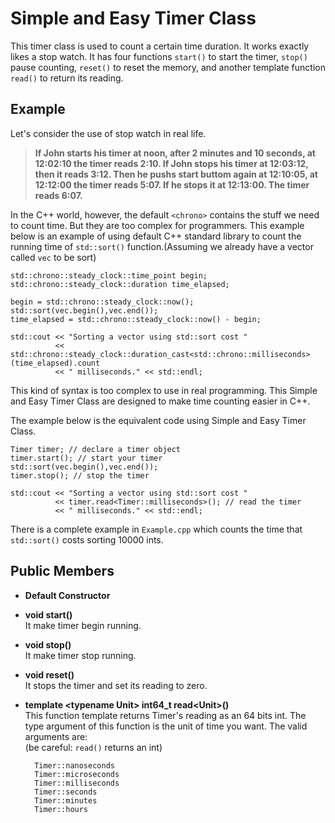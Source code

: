 # Simple and Easy Timer Class

This timer class is used to count a certain time duration. It works exactly likes a stop watch. It has four functions
`start()` to start the timer, `stop()` pause counting, `reset()` to reset the memory, and another template function `read()` to return its reading.

## Example
Let's consider the use of stop watch in real life.
><strong>If John starts his timer at noon, after 2 minutes and 10 seconds, at 12:02:10 the timer
reads 2:10. If John stops his timer at 12:03:12, then it reads 3:12. Then he pushs start 
buttom again at 12:10:05, at 12:12:00 the timer reads 5:07. If he stops it at 12:13:00. 
The timer reads 6:07.</strong>

In the C++ world, however, the default `<chrono>` contains the stuff we need to count time.
But they are too complex for programmers. This example below is an example of using default C++
standard library to count the running time of `std::sort()` function.(Assuming we already have a vector
called `vec` to be sort)

    
    std::chrono::steady_clock::time_point begin;
    std::chrono::steady_clock::duration time_elapsed;
    
    begin = std::chrono::steady_clock::now();
    std::sort(vec.begin(),vec.end());
    time_elapsed = std::chrono::steady_clock::now() - begin;
    
    std::cout << "Sorting a vector using std::sort cost "
              << std::chrono::steady_clock::duration_cast<std::chrono::milliseconds>(time_elapsed).count
              << " milliseconds." << std::endl;
              

This kind of syntax is too complex to use in real programming. This Simple and Easy Timer Class are designed
to make time counting easier in C++.

The example below is the equivalent code using Simple and Easy Timer Class.

    Timer timer; // declare a timer object
    timer.start(); // start your timer
    std::sort(vec.begin(),vec.end());
    timer.stop(); // stop the timer
    
    std::cout << "Sorting a vector using std::sort cost "
              << timer.read<Timer::milliseconds>(); // read the timer
              << " milliseconds." << std::endl;

There is a complete example in `Example.cpp` which counts the time that `std::sort()` costs sorting 10000 ints.

## Public Members
* <strong> Default Constructor </strong>

* <strong> void start() </strong>
<br/>  It make timer begin running.

* <strong> void stop() </strong>
<br/>  It make timer stop running.

* <strong> void reset() </strong>
<br/>  It stops the timer and set its reading to zero.

* <strong> template \<typename Unit> int64_t read\<Unit>() </strong>
<br/>  This function template returns Timer's reading as an 64 bits int. The type argument of this 
function is the unit of time you want. The valid arguments are:
<br/>(be careful: `read()` returns an int)
        
        Timer::nanoseconds
        Timer::microseconds
        Timer::milliseconds
        Timer::seconds
        Timer::minutes
        Timer::hours
        

        

